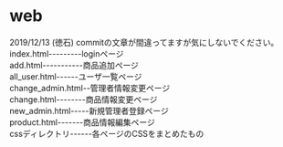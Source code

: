 # web
2019/12/13 (徳石) commitの文章が間違ってますが気にしないでください。  
index.html---------loginページ  
add.html-----------商品追加ページ  
all_user.html------ユーザ一覧ページ  
change_admin.html--管理者情報変更ページ  
change.html--------商品情報変更ページ  
new_admin.html-----新規管理者登録ページ  
product.html-------商品情報編集ページ  
cssディレクトリ------各ページのCSSをまとめたもの
